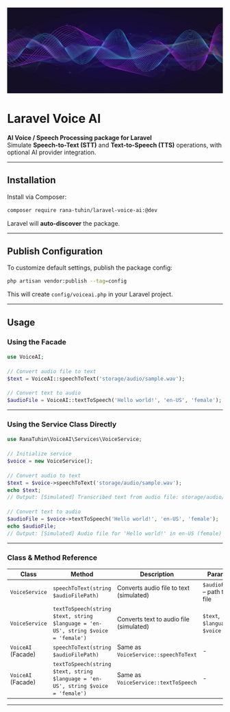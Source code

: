 <p align="center">
  <img src="https://github.com/ranatuhin2/laravel-voice-ai/blob/main/resources/icon.png" width="850" height="200" alt="Laravel Voice AI">
</p>


# Laravel Voice AI

**AI Voice / Speech Processing package for Laravel**  
Simulate **Speech-to-Text (STT)** and **Text-to-Speech (TTS)** operations, with optional AI provider integration.

---

## Installation

Install via Composer:

```bash
composer require rana-tuhin/laravel-voice-ai:@dev
```

Laravel will **auto-discover** the package.

---

## Publish Configuration

To customize default settings, publish the package config:

```bash
php artisan vendor:publish --tag=config
```

This will create `config/voiceai.php` in your Laravel project.

---


## Usage

### **Using the Facade**

```php
use VoiceAI;

// Convert audio file to text
$text = VoiceAI::speechToText('storage/audio/sample.wav');

// Convert text to audio
$audioFile = VoiceAI::textToSpeech('Hello world!', 'en-US', 'female');
```

---

### **Using the Service Class Directly**

```php
use RanaTuhin\VoiceAI\Services\VoiceService;

// Initialize service
$voice = new VoiceService();

// Convert audio to text
$text = $voice->speechToText('storage/audio/sample.wav');
echo $text; 
// Output: [Simulated] Transcribed text from audio file: storage/audio/sample.wav

// Convert text to audio
$audioFile = $voice->textToSpeech('Hello world!', 'en-US', 'female');
echo $audioFile; 
// Output: [Simulated] Audio file for 'Hello world!' in en-US (female)
```

---

### **Class & Method Reference**

| Class | Method | Description | Parameters | Returns |
|-------|--------|-------------|------------|---------|
| `VoiceService` | `speechToText(string $audioFilePath)` | Converts audio file to text (simulated) | `$audioFilePath` – path to audio file | `string` |
| `VoiceService` | `textToSpeech(string $text, string $language = 'en-US', string $voice = 'female')` | Converts text to audio file (simulated) | `$text`, `$language`, `$voice` | `string` |
| `VoiceAI` (Facade) | `speechToText(string $audioFilePath)` | Same as `VoiceService::speechToText` | - | `string` |
| `VoiceAI` (Facade) | `textToSpeech(string $text, string $language = 'en-US', string $voice = 'female')` | Same as `VoiceService::textToSpeech` | - | `string` |

---
